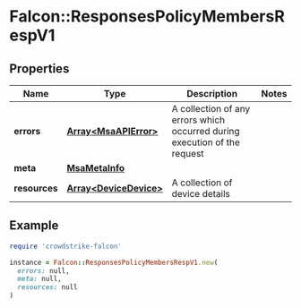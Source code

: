 # Falcon::ResponsesPolicyMembersRespV1

## Properties

| Name | Type | Description | Notes |
| ---- | ---- | ----------- | ----- |
| **errors** | [**Array&lt;MsaAPIError&gt;**](MsaAPIError.md) | A collection of any errors which occurred during execution of the request |  |
| **meta** | [**MsaMetaInfo**](MsaMetaInfo.md) |  |  |
| **resources** | [**Array&lt;DeviceDevice&gt;**](DeviceDevice.md) | A collection of device details |  |

## Example

```ruby
require 'crowdstrike-falcon'

instance = Falcon::ResponsesPolicyMembersRespV1.new(
  errors: null,
  meta: null,
  resources: null
)
```

